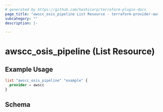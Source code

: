 ```yaml
---
# generated by https://github.com/hashicorp/terraform-plugin-docs
page_title: "awscc_osis_pipeline List Resource - terraform-provider-awscc"
subcategory: ""
description: |-
  
---
```


# awscc_osis_pipeline (List Resource)



## Example Usage

```terraform
list "awscc_osis_pipeline" "example" {
  provider = awscc
}
```

<!-- schema generated by tfplugindocs -->
## Schema
